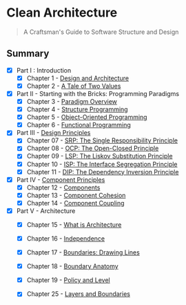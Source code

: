 # Clean Architecture
> A Craftsman's Guide to Software Structure and Design

## Summary
- [X] Part I : Introduction
  - [X] Chapter 1 - [Design and Architecture](what_is_design_and_architecture.md)
  - [X] Chapter 2 - [A Tale of Two Values](a_tale_of_two_values.md)
- [X] Part II - Starting with the Bricks: Programming Paradigms
  - [X] Chapter 3 - [Paradigm Overview](paradigm_overview.md)
  - [X] Chapter 4 - [Structure Programming](structured_programming.md)
  - [X] Chapter 5 - [Object-Oriented Programming](object_oriented_programming.md)
  - [X] Chapter 6 - [Functional Programming](functional_programming.md)
- [X] Part III - [Design Principles](design_principles/README.md)
  - [X] Chapter 07 - [SRP: The Single Responsibility Principle](design_principles/SRP.md)
  - [X] Chapter 08 - [OCP: The Open-Closed Principle](design_principles/OCP.md)
  - [X] Chapter 09 - [LSP: The Liskov Substitution Principle](design_principles/LSP.md)
  - [X] Chapter 10 - [ISP: The Interface Segregation Principle](design_principles/ISP.md)
  - [X] Chapter 11 - [DIP: The Dependency Inversion Principle](design_principles/DIP.md)
- [X] Part IV - [Component Principles](component_principles/README.md)
  - [X] Chapter 12 - [Components](component_principles/components.md)
  - [X] Chapter 13 - [Component Cohesion](component_principles/component_cohesion.md)
  - [X] Chapter 14 - [Component Coupling](component_principles/component_coupling.md)
- [X] Part V - Architecture
  - [X] Chapter 15 - [What is Architecture](architecture/what_is_architecture.md)
  - [X] Chapter 16 - [Independence](architecture/independence.md)
  - [X] Chapter 17 - [Boundaries: Drawing Lines](architecture/boundaries_drawing_lines.md)
  - [X] Chapter 18 - [Boundary Anatomy](architecture/boundary_anatomy.md)
  - [X] Chapter 19 - [Policy and Level](architecture/policy_and_level.md)
  - [X] Chapter 25 - [Layers and Boundaries](architecture/layers_and_boundaries.md)

